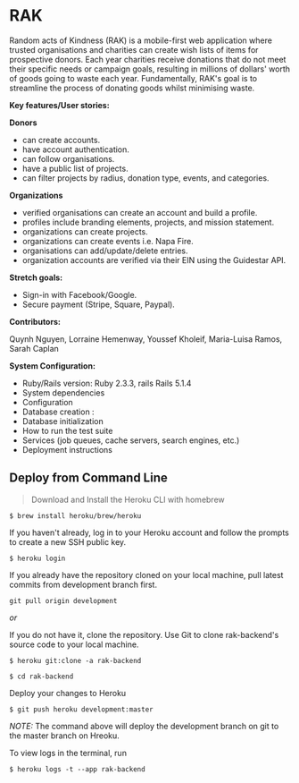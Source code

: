 # RAK

Random acts of Kindness (RAK) is a mobile-first web application where trusted organisations and charities can create wish lists of items for prospective donors. Each year charities receive donations that do not meet their specific needs or campaign goals, resulting in millions of dollars&#39; worth of goods going to waste each year. Fundamentally, RAK&#39;s goal is to streamline the process of donating goods whilst minimising waste.

**Key features/User stories:**

**Donors**

- can create accounts.
- have account authentication.
- can follow organisations.
- have a public list of projects.
- can filter projects by radius, donation type, events, and categories.

**Organizations**

- verified organisations can create an account and build a profile.
- profiles include branding elements, projects, and mission statement.
- organizations can create projects.
- organizations can create events i.e. Napa Fire.
- organisations can add/update/delete entries.
- organization accounts are verified via their EIN using the Guidestar API.

**Stretch goals:**

- Sign-in with Facebook/Google.
- Secure payment (Stripe, Square, Paypal).

**Contributors:**

 Quynh Nguyen, Lorraine Hemenway, Youssef Kholeif, Maria-Luisa Ramos, Sarah Caplan



**System Configuration:**

- Ruby/Rails version: Ruby 2.3.3, rails Rails 5.1.4 
- System dependencies 
- Configuration 
- Database creation :  
- Database initialization 
- How to run the test suite 
- Services (job queues, cache servers, search engines, etc.) 
- Deployment instructions

## Deploy from Command Line
> Download and Install the Heroku CLI with homebrew

`$ brew install heroku/brew/heroku`

If you haven't already, log in to your Heroku account and follow the prompts to create a new SSH public key.

`$ heroku login`
 
If you already have the repository cloned on your local machine, pull latest commits from development branch first.

`git pull origin development`

*or*

If you do not have it, clone the repository. Use Git to clone rak-backend's source code to your local machine.


`$ heroku git:clone -a rak-backend`

`$ cd rak-backend`

Deploy your changes to Heroku

`$ git push heroku development:master`

*NOTE:* The command above will deploy the development branch on git to the master branch on Hreoku.

To view logs in the terminal, run

`$ heroku logs -t --app rak-backend`


